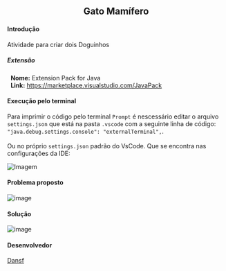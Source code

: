 <h2 align="center">Gato Mamífero</h2>
<h4>Introdução</h4>
Atividade para criar dois Doguinhos

<h5>Extensão</h5>
<p>&nbsp; 
  <b>Nome:</b> Extension Pack for Java<br/>
  &nbsp;&nbsp;<b>Link:</b> <a target="_blank" href="https://marketplace.visualstudio.com/items?itemName=vscjava.vscode-java-pack">https://marketplace.visualstudio.com/JavaPack</a>
</p>

<h4>Execução pelo terminal</h4>

  Para imprimir o código pelo terminal ```Prompt``` é nescessário editar o arquivo ```settings.json``` que está na pasta ```.vscode``` com a seguinte linha de código: ```"java.debug.settings.console": "externalTerminal",```.
  <br/><br/>Ou no próprio ```settings.json``` padrão do VsCode. Que se encontra nas configurações da IDE: 
  <br/>
  
  ![Imagem](https://user-images.githubusercontent.com/63010902/160854616-518d1d5d-4c19-455b-96eb-2d8f2d1b926c.png)
 
#### Problema proposto
 ![image](https://user-images.githubusercontent.com/63010902/174505772-f2dd3604-0b53-4f47-bc01-07b006244d0d.png)
 
#### Solução
![image](https://user-images.githubusercontent.com/63010902/174505727-e59bf268-73c9-4b7d-b374-bfdda0bacc8f.png)

#### Desenvolvedor
[Dansf](http://www.github.com/dansf)